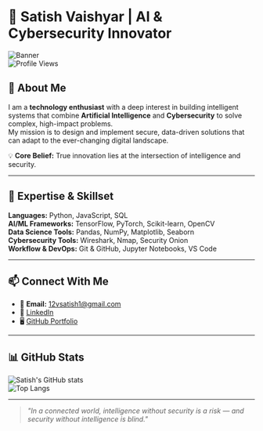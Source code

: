 # 🚀 Satish Vaishyar | AI & Cybersecurity Innovator  

![Banner](BANNER_IMAGE_LINK)  
![Profile Views](https://komarev.com/ghpvc/?username=Satish-vaishyar&color=brightgreen)  

## 👋 About Me  
I am a **technology enthusiast** with a deep interest in building intelligent systems that combine **Artificial Intelligence** and **Cybersecurity** to solve complex, high-impact problems.  
My mission is to design and implement secure, data-driven solutions that can adapt to the ever-changing digital landscape.  

💡 **Core Belief:** True innovation lies at the intersection of intelligence and security.  

---

## 🧠 Expertise & Skillset  
**Languages:** Python, JavaScript, SQL  
**AI/ML Frameworks:** TensorFlow, PyTorch, Scikit-learn, OpenCV  
**Data Science Tools:** Pandas, NumPy, Matplotlib, Seaborn  
**Cybersecurity Tools:** Wireshark, Nmap, Security Onion  
**Workflow & DevOps:** Git & GitHub, Jupyter Notebooks, VS Code  

---

## 📫 Connect With Me  
- 📧 **Email:** 12vsatish1@gmail.com  
- 💼 [LinkedIn](https://www.linkedin.com/in/satish-vaishyar)  
- 🖥 [GitHub Portfolio](https://github.com/Satish-vaishyar)  

---

## 📊 GitHub Stats  
![Satish's GitHub stats](https://github-readme-stats.vercel.app/api?username=Satish-vaishyar&show_icons=true&theme=radical)  
![Top Langs](https://github-readme-stats.vercel.app/api/top-langs/?username=Satish-vaishyar&layout=compact&theme=radical)  

---

> _"In a connected world, intelligence without security is a risk — and security without intelligence is blind."_

<!---
Satish-vaishyar/Satish-vaishyar is a ✨ special ✨ repository because its `README.md` (this file) appears on your GitHub profile.
You can click the Preview link to take a look at your changes.
--->
